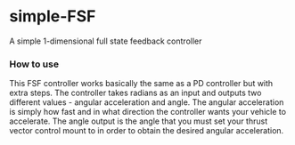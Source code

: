 # simple-FSF
A simple 1-dimensional full state feedback controller

### How to use
This FSF controller works basically the same as a PD controller but with extra steps. The controller takes radians as an input and outputs two different values - angular acceleration and angle. The angular acceleration is simply how fast and in what direction the controller wants your vehicle to accelerate. The angle output is the angle that you must set your thrust vector control mount to in order to obtain the desired angular acceleration.
